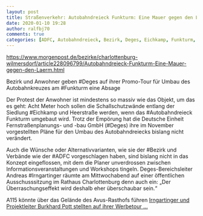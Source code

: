 ```yaml
---
layout: post
title: Straßenverkehr: Autobahndreieck Funkturm: Eine Mauer gegen den Lärm, aus Berliner Morgenpost
date: 2020-01-10 19:28
author: ralfbj70
comments: true
categories: [ADFC, Autobahndreieck, Bezirk, Deges, Eichkamp, Funkturm, Infrastruktur, Irngartinger, Straßenverkehr]
---
```

https://www.morgenpost.de/bezirke/charlottenburg-wilmersdorf/article228096799/Autobahndreieck-Funkturm-Eine-Mauer-gegen-den-Laerm.html

Bezirk und Anwohner geben #Deges auf ihrer Promo-Tour für Umbau des Autobahnkreuzes am #Funkturm eine Absage

Der Protest der Anwohner ist mindestens so massiv wie das Objekt, um das es geht: Acht Meter hoch sollen die Schallschutzwände entlang der Siedlung #Eichkamp und Heerstraße werden, wenn das #Autobahndreieck Funkturm umgebaut wird. Trotz der Empörung hat die Deutsche Einheit Fernstraßenplanungs- und -bau GmbH (#Deges) ihre im November vorgestellten Pläne für den Umbau des Autobahndreiecks bislang nicht verändert.

Auch die Wünsche oder Alternativvarianten, wie sie der #Bezirk und Verbände wie der #ADFC vorgeschlagen haben, sind bislang nicht in das Konzept eingeflossen, mit dem die Planer unverdrossen zwischen Informationsveranstaltungen und Workshops tingeln. Deges-Bereichsleiter Andreas #Irngartinger räumte am Mittwochabend auf einer öffentlichen Ausschusssitzung im Rathaus Charlottenburg denn auch ein: „Der Überraschungseffekt wird deshalb eher überschaubar sein.“

A115 könnte über das Gelände des Avus-Rasthofs führen
<a href="https://www.morgenpost.de/bezirke/charlottenburg-wilmersdorf/article228096799/Autobahndreieck-Funkturm-Eine-Mauer-gegen-den-Laerm.html">Irngartinger und Projektleiter Burkhard Pott stellten auf ihrer Werbetour ...</a>
